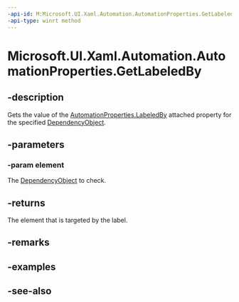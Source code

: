 ```yaml
---
-api-id: M:Microsoft.UI.Xaml.Automation.AutomationProperties.GetLabeledBy(Microsoft.UI.Xaml.DependencyObject)
-api-type: winrt method
---
```


<!-- Method syntax
public Windows.UI.Xaml.UIElement GetLabeledBy(Windows.UI.Xaml.DependencyObject element)
-->

# Microsoft.UI.Xaml.Automation.AutomationProperties.GetLabeledBy

## -description
Gets the value of the [AutomationProperties.LabeledBy](/uwp/api/microsoft.ui.xaml.automation.automationproperties#xaml-attached-properties) attached property for the specified [DependencyObject](../microsoft.ui.xaml/dependencyobject.md).

## -parameters
### -param element
The [DependencyObject](../microsoft.ui.xaml/dependencyobject.md) to check.

## -returns
The element that is targeted by the label.

## -remarks

## -examples

## -see-also
